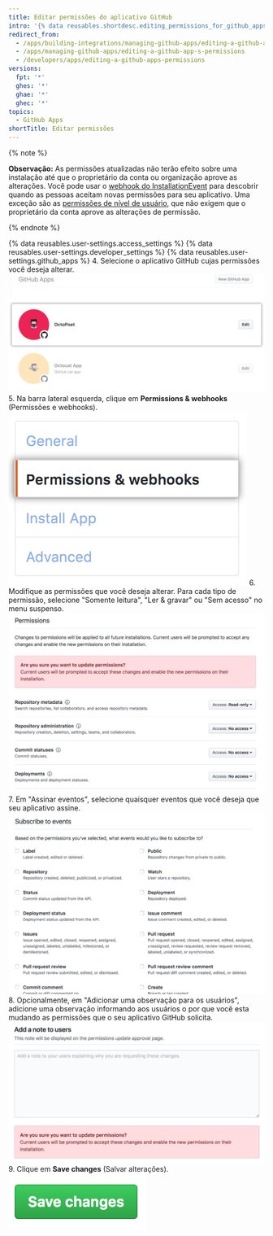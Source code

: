 ```yaml
---
title: Editar permissões do aplicativo GitHub
intro: '{% data reusables.shortdesc.editing_permissions_for_github_apps %}'
redirect_from:
  - /apps/building-integrations/managing-github-apps/editing-a-github-app-s-permissions
  - /apps/managing-github-apps/editing-a-github-app-s-permissions
  - /developers/apps/editing-a-github-apps-permissions
versions:
  fpt: '*'
  ghes: '*'
  ghae: '*'
  ghec: '*'
topics:
  - GitHub Apps
shortTitle: Editar permissões
---
```


{% note %}

**Observação:** As permissões atualizadas não terão efeito sobre uma instalação até que o proprietário da conta ou organização aprove as alterações. Você pode usar o [webhook do InstallationEvent](/webhooks/event-payloads/#installation) para descobrir quando as pessoas aceitam novas permissões para seu aplicativo. Uma exceção são as [permissões de nível de usuário](/apps/building-github-apps/identifying-and-authorizing-users-for-github-apps/#user-level-permissions), que não exigem que o proprietário da conta aprove as alterações de permissão.

{% endnote %}

{% data reusables.user-settings.access_settings %}
{% data reusables.user-settings.developer_settings %}
{% data reusables.user-settings.github_apps %}
4. Selecione o aplicativo GitHub cujas permissões você deseja alterar. ![Seleção de aplicativo](/assets/images/github-apps/github_apps_select-app.png)
5. Na barra lateral esquerda, clique em **Permissions & webhooks** (Permissões e webhooks). ![Permissões e webhooks](/assets/images/github-apps/github_apps_permissions_and_webhooks.png)
6. Modifique as permissões que você deseja alterar. Para cada tipo de permissão, selecione "Somente leitura", "Ler & gravar" ou "Sem acesso" no menu suspenso. ![Seleção de permissões para o seu aplicativo GitHub](/assets/images/github-apps/github_apps_permissions_post2dot13.png)
7. Em "Assinar eventos", selecione quaisquer eventos que você deseja que seu aplicativo assine. ![Seleção de permissões para seu aplicativo GitHub assinar eventos](/assets/images/github-apps/github_apps_permissions_subscribe_to_events.png)
8. Opcionalmente, em "Adicionar uma observação para os usuários", adicione uma observação informando aos usuários o por que você esta mudando as permissões que o seu aplicativo GitHub solicita. ![Caixa de entrada para adicionar uma observação aos usuários explicando por que as permissões do seu aplicativo GitHub foram alteradas](/assets/images/github-apps/github_apps_permissions_note_to_users.png)
9. Clique em **Save changes** (Salvar alterações). ![Botão para salvar alterações de permissões](/assets/images/github-apps/github_apps_save_changes.png)

